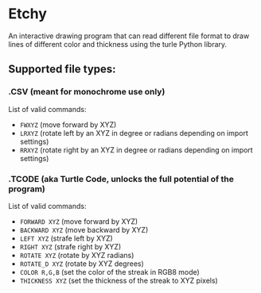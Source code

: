 # Etchy
An interactive drawing program that can read different file format to draw
lines of different color and thickness using the turle Python library.

## Supported file types:
### .CSV (meant for monochrome use only)
List of valid commands:
- `FWXYZ` (move forward by XYZ)
- `LRXYZ` (rotate left by an XYZ in degree or radians depending on import settings)
- `RRXYZ` (rotate right by an XYZ in degree or radians depending on import settings)

### .TCODE (aka Turtle Code, unlocks the full potential of the program)
List of valid commands:
- `FORWARD XYZ` (move forward by XYZ)
- `BACKWARD XYZ` (move backward by XYZ)
- `LEFT XYZ` (strafe left by XYZ)
- `RIGHT XYZ` (strafe right by XYZ)
- `ROTATE XYZ` (rotate by XYZ radians)
- `ROTATE_D XYZ` (rotate by XYZ degrees)
- `COLOR R,G,B` (set the color of the streak in RGB8 mode)
- `THICKNESS XYZ` (set the thickness of the streak to XYZ pixels)
